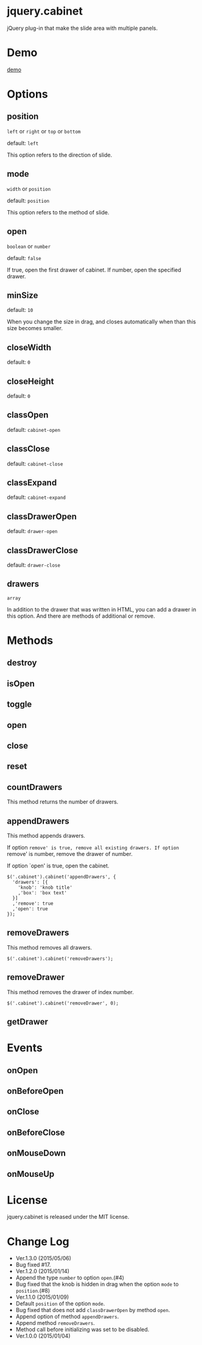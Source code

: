 jquery.cabinet
==============

jQuery plug-in that make the slide area with multiple panels.

Demo
====

[demo](http://fintopo.github.io/jquery.cabinet/)


Options
=======

## position

`left` or `right` or `top` or `bottom`

default: `left`

This option refers to the direction of slide.

## mode

`width` or `position`

default: `position`

This option refers to the method of slide.

## open

`boolean` or `number`

default: `false`

If true, open the first drawer of cabinet.
If number, open the specified drawer.

## minSize

default: `10`

When you change the size in drag, and closes automatically when than this size becomes smaller.

## closeWidth

default: `0`

## closeHeight

default: `0`

## classOpen

default: `cabinet-open`

## classClose

default: `cabinet-close`

## classExpand

default: `cabinet-expand`

## classDrawerOpen

default: `drawer-open`

## classDrawerClose

default: `drawer-close`

## drawers

`array`

In addition to the drawer that was written in HTML, you can add a drawer in this option. 
And there are methods of additional or remove.

Methods
=======

## destroy

## isOpen

## toggle

## open

## close

## reset

## countDrawers

This method returns the number of drawers.

## appendDrawers

This method appends drawers.

If option `remove' is true, remove all existing drawers.
If option `remove' is number, remove the drawer of number.

If option `open' is true, open the cabinet.

```
$('.cabinet').cabinet('appendDrawers', {
  'drawers': [{
    'knob': 'knob title'
    ,'box': 'box text'
  }]
  ,'remove': true
  ,'open': true
});
```

## removeDrawers

This method removes all drawers.

```
$('.cabinet').cabinet('removeDrawers');
```

## removeDrawer

This method removes the drawer of index number.

```
$('.cabinet').cabinet('removeDrawer', 0);
```

## getDrawer

Events
======

## onOpen

## onBeforeOpen

## onClose
## onBeforeClose
## onMouseDown
## onMouseUp


License
=======

jquery.cabinet is released under the MIT license.

Change Log
==========

- Ver.1.3.0 (2015/05/06)
 - Bug fixed #17.
- Ver.1.2.0 (2015/01/14)
 - Append the type `number` to option `open`.(#4)
 - Bug fixed that the knob is hidden in drag when the option `mode` to `position`.(#8)
- Ver.1.1.0 (2015/01/09)
 - Default `position` of the option `mode`.
 - Bug fixed that does not add `classDrawerOpen` by method `open`.
 - Append option of method `appendDrawers`.
 - Append method `removeDrawers`.
 - Method call before initializing was set to be disabled.
- Ver.1.0.0 (2015/01/04)
